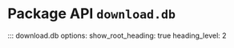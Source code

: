 # Package API `download.db`

::: download.db
    options:
      show_root_heading: true
      heading_level: 2
